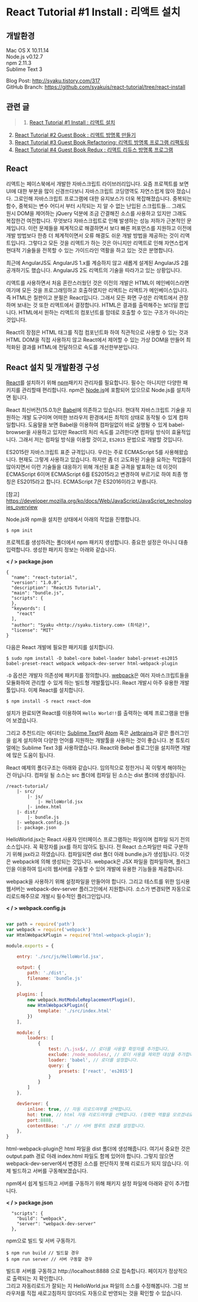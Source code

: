 # React Tutorial #1 Install : 리액트 설치

## 개발환경

Mac OS X 10.11.14  
Node.js v0.12.7  
npm 2.11.3  
Sublime Text 3  

Blog Post: http://syaku.tistory.com/317  
GitHub Branch: https://github.com/syakuis/react-tutorial/tree/react-install

## 관련 글

> 1. [React Tutorial #1 Install : 리액트 설치](http://syaku.tistory.com/317)
2. [React Tutorial #2 Guest Book : 리액트 방명록 만들기](http://syaku.tistory.com/318)
3. [React Tutorial #3 Guest Book Refactoring: 리액트 방명록 프로그램 리팩토링](http://syaku.tistory.com/319)
4. [React Tutorial #4 Guest Book Redux : 리액트 리듀스 방명록 프로그램](http://syaku.tistory.com/320)


## React 

리액트는 페이스북에서 개발한 자바스크립트 라이브러리입니다. 요즘 프로젝트를 보면 UI에 대한 부분을 많이 신경쓰다보니 자바스크립트 코딩영역도 자연스럽게 많아 졌습니다.  그로인해 자바스크립트 프로그램에 대한 유지보스가 더욱 복잡해졌습니다. 중복되는 함수, 중복되는 변수 어디서 부터 시작되는 지 알 수 없는 난입된 스크립트들... 그래도 원시 DOM을 제어하는 jQuery 덕분에 조금 간결해진 소스를 사용하고 있지만 그래도 복잡한건 여전합니다. 무엇보다 자바스크립트로 인해 발생하는 성능 저하가 근본적인 문제입니다. 이런 문제들을 체계적으로 해결하면서 보다 빠른 퍼포먼스를 지원하고 이전에 개발 방법보다 한층 더 체계적이면서 오류 해결도 쉬운 개발 방법을 제공하는 것이 리액트입니다. 그렇다고 모든 것을 리액트가 하는 것은 아니지만 리액트로 인해 자연스럽게 현대적 기술들을 전목할 수 있는 가이드라인 역활을 하고 있는 것은 분명합니다.

최근에 AngularJS도 AngularJS 1.x를 계승하지 않고 새롭게 설계된 AngularJS 2를 공개하기도 했습니다. AngularJS 2도 리액트의 기술을 따라가고 있는 상황입니다.

리액트를 사용하면서 처음 혼란스러웠던 것은 이전의 개발은 HTML이 메인베이스라면 여기에 모든 것을 프로그래밍하고 호출하였지만 리액트는 리액트가 메인베이스입니다. 즉 HTML은 칠판이고 분필은 React입니다. 그래서 모든 화면 구성은 리액트에서 관장하며 보내는 것 또한 리액트에서 결정합니다. HTML은 결과를 출력해주는 보더일 뿐입니다. HTML에서 원하는 리액트의 컴포넌트를 맘데로 호출할 수 있는 구조가 아니라는 것입니다.

React의 장점은 HTML 태그를 직접 컴포넌트화 하여 직관적으로 사용할 수 있는 것과 HTML DOM을 직접 사용하지 않고 React에서 제어할 수 있는 가상 DOM을 만들어 최적화된 결과를 HTML에 전달하므로 속도를 개선한부분입니다.

## React 설치 및 개발환경 구성

[React](https://facebook.github.io/react/index.html)를 설치하기 위해 [npm](https://www.npmjs.com)패키지 관리자를 필요합니다. 필수는 아니지만 다양한 패키지를 관리할때 편리합니다. npm은 [Node.js](https://nodejs.org)에 포함되어 있으므로  Node.js를 설치하면 됩니다.

React 최신버전(15.0.1)은 [Babel](http://babeljs.io)에 의존하고 있습니다. 현대적 자바스크립트 기술을 지원하는 개발 도구이며 어떠한 브라우저 환경에서든 최적의 상태로 동작될 수 있게 컴파일합니다. 도움말을 보면 Babel을 이용하여 컴파일없이 바로 실행될 수 있게 babel-browser을 사용하고 있지만 React의 처리 속도를 고려한다면 컴파일 방식이 효율적입니다. 그래서 저는 컴파일 방식을 이용할 것이고, `ES2015` 문법으로 개발할 것입니다.

ES2015란 자바스크립트 표준 규격입니다. 우리는 주로 ECMAScript 5를 사용해왔습니다. 현재도 그렇게 사용하고 있습니다. 하지만 좀 더 고도화된 기술을 요하는 작업들이 많아지면서 이런 기술들을 대응하기 위해 개선된 표준 규격을 발표하는 데 이것이 ECMAScript 6이며 ECMAScript 6를 ES2015라고 변경하여 부르기로 하여 최종 명칭은 ES2015라고 합니다. ECMAScript 7은 ES2016이라고 부릅니다.

[참고] https://developer.mozilla.org/ko/docs/Web/JavaScript/JavaScript_technologies_overview

Node.js와 npm을 설치한 상태에서 아래의 작업을 진행합니다.

```
$ npm init
```
프로젝트를 생성하려는 폴더에서 npm 패키지 생성합니다. 중요한 설정은 아니니 대충 입력합니다. 생성한 패키지 정보는 아래와 같습니다.

**< / > package.json**

```
{
  "name": "react-tutorial",
  "version": "1.0.0",
  "description": "ReactJS Tutorial",
  "main": "bundle.js",
  "scripts": {
  },
  "keywords": [
    "react"
  ],
  "author": "Syaku <http://syaku.tistory.com> (최석균)",
  "license": "MIT"
}
```
다음은 React 개발에 필요한 패키지를 설치합니다.

```
$ sudo npm install -D babel-core babel-loader babel-preset-es2015 babel-preset-react webpack webpack-dev-server html-webpack-plugin
```
`-D` 옵션은 개발자 의존성에 패키지를 정의합니다. [webpack](https://webpack.github.io)은 여러 자바스크립트들을 모듈화하여 관리할 수 있게 하는 빌드형 개발툴입니다. React 개발시 아주 유용한 개발툴입니다. 이제 React를 설치합니다.

```
$ npm install -S react react-dom
```
설치가 완료되면 React를 이용하여 `Hello World!!`를 출력하는 예제 프로그램을 만들어 보겠습니다.

그리고 추천드리는 에디터는 [Sublime Text](https://www.sublimetext.com)와 [Atom](https://atom.io) 혹은 [Jetbrains](https://www.jetbrains.com/)과 같은 플러그인을 쉽게 설치하여 다양한 언어를 지원하는 개발툴을 사용하는 것이 좋습니다. 본 튜토리얼에는 Sublime Text 3를 사용하였습니다. React와 Bebel 플로그인을 설치하면 개발에 많은 도움이 됩니다.

React 예제의 폴더구조는 아래와 같습니다. 임의적으로 정한거니 꼭 이렇게 해야하는 건 아닙니다. 컴파일 될 소스는 src 폴더에 컴파일 된 소스는 dist 폴더에 생성됩니다.

```
/react-tutorial/
	|- src/
		|- js/
			|- HelloWorld.jsx
		|- index.html
	|- dist/
		|- bundle.js		
	|- webpack.config.js
	|- package.json
```	

HelloWorld.jsx는 React 사용자 인터페이스 프로그램하는 파일이며 컴파일 되기 전의 소스입니다. 꼭 확장자를 jsx를 하지 않아도 됩니다. 전 React 소스파일만 따로 구분하기 위해 jsx라고 하였습니다. 컴파일되면 dist 폴더 아래 bundle.js가 생성됩니다. 이것은 webpack에 의해 생성되는 것입니다. webpack은 JSX 파일을 컴파일하며, 플러그인을 이용하여 임시의 웹서버를 구동할 수 있어 개발에 유용한 기능들을 제공합니다. 

webpack을 사용하기 위해 설정파일을 만들어야 합니다. 그리고 테스트를 위한 임시용 웹서버는 webpack-dev-server 플러그인에서 지원합니다. 소스가 변경되면 자동으로 리로드해주므로 개발시 필수적인 플러그인입니다.

**< / > webpack.config.js**

```javascript

var path = require('path')
var webpack = require('webpack')
var HtmlWebpackPlugin = require('html-webpack-plugin');

module.exports = {

	entry: './src/js/HelloWorld.jsx',

	output: {
		path: './dist',
		filename: 'bundle.js'
	},

	plugins: [
		new webpack.HotModuleReplacementPlugin(),
		new HtmlWebpackPlugin({
			template: './src/index.html'
		})
	],

	module: {
		loaders: [
			{
				test: /\.jsx$/, // 로더를 사용할 확장자를 추가합니다.
				exclude: /node_modules/, // 로더 사용을 제외한 대상을 추가합니다.
				loader: 'babel', // 로더를 설정합니다.
				query: {
					presets: ['react', 'es2015']
				}
			}
		]
	},

	devServer: {
		inline: true, // 자동 리로드여부를 선택합니다.
		hot: true, // html 자동 리로드여부를 선택합니다. (정확한 역활을 모르겠네요)
		port:8888,
		contentBase: './' // 서버 웹루트 경로를 설정합니다.
	},
}
```

html-webpack-plugin은 html 파일을 dist 폴더에 생성해줍니다. 여기서 중요한 것은 output.path 경로 아래 index.html 파일도 함께 있어야 합니다. 그렇지 않으면  webpack-dev-server에서 변경된 소스를 판단하지 못해 리로드가 되지 않습니다. 이제 빌드하고 서버를 구동해보겠습니다.

npm에서 쉽게 빌드하고 서버를 구동하기 위해 패키지 설정 파일에 아래와 같이 추가합니다.

**< / > package.json**

```
  "scripts": {
    "build": "webpack",
    "server": "webpack-dev-server"
  },
```

npm으로 빌드 및 서버 구동하기.

```
$ npm run build // 빌드할 경우
$ npm run server // 서버 구동할 경우
```

빌드후 서버를 구동하고 http://localhost:8888 으로 접속합니다. 페이지가 정상적으로 출력되는 지 확인합니다.  
그리고 자동리로드가 잘되는 지 HelloWorld.jsx 파일의 소스를 수정해봅니다. 그럼 브라우저를 직접 새로고침하지 않더라도 자동으로 반영되는 것을 확인할 수 있습니다.



